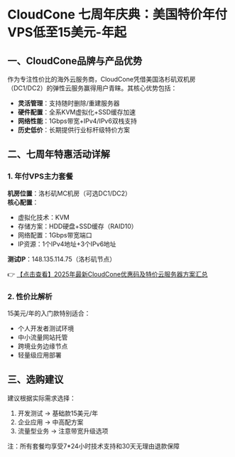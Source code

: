 # CloudCone 七周年庆典：美国特价年付VPS低至15美元-年起

## 一、CloudCone品牌与产品优势

作为专注性价比的海外云服务商，CloudCone凭借美国洛杉矶双机房（DC1/DC2）的弹性云服务赢得用户青睐。其核心优势包括：

- **灵活管理**：支持随时删除/重建服务器
- **硬件配置**：全系KVM虚拟化+SSD缓存加速
- **网络性能**：1Gbps带宽+IPv4/IPv6双栈支持
- **历史低价**：长期提供行业标杆级特价方案

## 二、七周年特惠活动详解

### 1. 年付VPS主力套餐
**机房位置**：洛杉矶MC机房（可选DC1/DC2）  
**核心配置**：
- 虚拟化技术：KVM
- 存储方案：HDD硬盘+SSD缓存（RAID10）
- 网络配置：1Gbps带宽端口
- IP资源：1个IPv4地址+3个IPv6地址

**测试IP**：148.135.114.75（洛杉矶节点）

👉 [【点击查看】2025年最新CloudCone优惠码及特价云服务器方案汇总](https://bit.ly/Cloudcone)

### 2. 性价比解析
15美元/年的入门款特别适合：
- 个人开发者测试环境
- 中小流量网站托管
- 跨境业务边缘节点
- 轻量级应用部署

## 三、选购建议
建议根据实际需求选择：
1. 开发测试 → 基础款15美元/年
2. 企业应用 → 中高配方案
3. 流量型业务 → 注意带宽升级选项

注：所有套餐均享受7*24小时技术支持和30天无理由退款保障